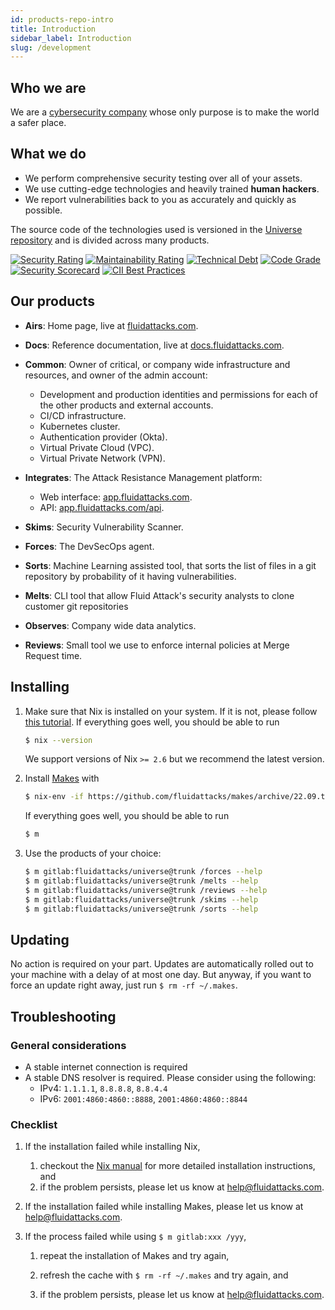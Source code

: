 ```yaml
---
id: products-repo-intro
title: Introduction
sidebar_label: Introduction
slug: /development
---
```


## Who we are

We are a [cybersecurity company](https://fluidattacks.com)
whose only purpose is to make the world
a safer place.

## What we do

- We perform comprehensive security testing
  over all of your assets.
- We use cutting-edge technologies
  and heavily trained **human hackers**.
- We report vulnerabilities back to you
  as accurately and quickly as possible.

The source code of the technologies used
is versioned in the [Universe repository](https://gitlab.com/fluidattacks/universe)
and is divided across many products.

[![Security Rating](https://sonarcloud.io/api/project_badges/measure?project=fluidattacks_universe&metric=security_rating)](https://sonarcloud.io/summary/new_code?id=fluidattacks_universe)
[![Maintainability Rating](https://sonarcloud.io/api/project_badges/measure?project=fluidattacks_universe&metric=sqale_rating)](https://sonarcloud.io/summary/new_code?id=fluidattacks_universe)
[![Technical Debt](https://sonarcloud.io/api/project_badges/measure?project=fluidattacks_universe&metric=sqale_index)](https://sonarcloud.io/summary/new_code?id=fluidattacks_universe)
[![Code Grade](https://api.codiga.io/project/34008/score/svg)](https://www.code-inspector.com)
[![Security Scorecard](https://img.shields.io/badge/Security%20Scorecard-A-green)](https://securityscorecard.com/security-rating/fluidattacks.com?utm_medium=badge&utm_source=fluidattacks.com&utm_campaign=seal-of-trust)
[![CII Best Practices](https://bestpractices.coreinfrastructure.org/projects/6313/badge)](https://bestpractices.coreinfrastructure.org/projects/6313)

## Our products

- **Airs**: Home page,
  live at [fluidattacks.com](https://fluidattacks.com/).
- **Docs**: Reference documentation,
  live at [docs.fluidattacks.com](https://docs.fluidattacks.com/).

- **Common**: Owner of critical,
  or company wide infrastructure and resources,
  and owner of the admin account:

  - Development and production identities and permissions
    for each of the other products
    and external accounts.
  - CI/CD infrastructure.
  - Kubernetes cluster.
  - Authentication provider (Okta).
  - Virtual Private Cloud (VPC).
  - Virtual Private Network (VPN).

- **Integrates**: The Attack Resistance Management platform:

  - Web interface: [app.fluidattacks.com](https://app.fluidattacks.com/).
  - API: [app.fluidattacks.com/api](https://app.fluidattacks.com/api).

- **Skims**: Security Vulnerability Scanner.
- **Forces**: The DevSecOps agent.
- **Sorts**: Machine Learning assisted tool,
  that sorts the list of files in a git repository
  by probability of it having vulnerabilities.

- **Melts**: CLI tool that allow Fluid Attack's security analysts
  to clone customer git repositories

- **Observes**: Company wide data analytics.

- **Reviews**: Small tool we use
  to enforce internal policies at Merge Request time.

## Installing

1. Make sure that Nix is installed on your system.
   If it is not,
   please follow [this tutorial](https://nixos.org/download.html).
   If everything goes well,
   you should be able to run

   ```bash
   $ nix --version
   ```

   We support versions of Nix `>= 2.6` but we recommend the latest version.

1. Install [Makes](https://github.com/fluidattacks/makes) with

   ```bash
   $ nix-env -if https://github.com/fluidattacks/makes/archive/22.09.tar.gz
   ```

   If everything goes well,
   you should be able to run

   ```bash
   $ m
   ```

1. Use the products of your choice:

   ```bash
   $ m gitlab:fluidattacks/universe@trunk /forces --help
   $ m gitlab:fluidattacks/universe@trunk /melts --help
   $ m gitlab:fluidattacks/universe@trunk /reviews --help
   $ m gitlab:fluidattacks/universe@trunk /skims --help
   $ m gitlab:fluidattacks/universe@trunk /sorts --help
   ```

## Updating

No action is required on your part.
Updates are automatically rolled out to your machine
with a delay of at most one day.
But anyway,
if you want to force an update right away,
just run `$ rm -rf ~/.makes`.

## Troubleshooting

### General considerations

- A stable internet connection is required
- A stable DNS resolver is required.
  Please consider using the following:
  - IPv4: `1.1.1.1`, `8.8.8.8`, `8.8.4.4`
  - IPv6: `2001:4860:4860::8888`, `2001:4860:4860::8844`

### Checklist

1. If the installation failed while installing Nix,

   1. checkout the [Nix manual](https://nixos.org/manual/nix/stable/#chap-installation)
      for more detailed installation instructions, and
   1. if the problem persists,
      please let us know at help@fluidattacks.com.

1. If the installation failed while installing Makes,
   please let us know at help@fluidattacks.com.

1. If the process failed while using `$ m gitlab:xxx /yyy`,

   1. repeat the installation of Makes and try again,

   1. refresh the cache with `$ rm -rf ~/.makes` and try again, and

   1. if the problem persists,
      please let us know at help@fluidattacks.com.
